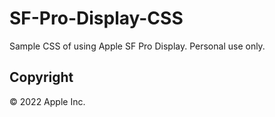 # SF-Pro-Display-CSS
Sample CSS of using Apple SF Pro Display. Personal use only.

## Copyright
© 2022 Apple Inc.
